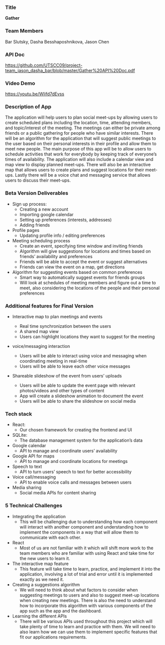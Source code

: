 ### Title 
**Gather**

### Team Members
Bar Slutsky, Dasha Besshaposhnikova, Jason Chen

### API Doc
https://github.com/UTSCC09/project-team_jason_dasha_bar/blob/master/Gather%20API%20Doc.pdf

### Video Demo
https://youtu.be/WIifd7dEvss

### Description of App
The application will help users to plan social meet-ups by allowing users to create scheduled plans including the location, time, attending members, and topic/interest of the meeting. The meetings can either be private among friends or a public gathering for people who have similar interests. There will be an algorithm for the application that will suggest public meetings to the user based on their personal interests in their profile and allow them to meet new people. The main purpose of this app will be to allow users to schedule activities that work for everybody by keeping track of everyone’s times of availability. The application will also include a calendar view and map view to display planned meet-ups. There will also be an interactive map that allows users to create plans and suggest locations for their meet-ups. Lastly there will be a voice chat and messaging service that allows users to discuss their meet-ups.

### Beta Version Deliverables
* Sign up process:
   * Creating a new account
   * Importing google calendar
   * Setting up preferences (interests, addresses)
   * Adding friends
* Profile pages
   * Updating profile info / editing preferences
* Meeting scheduling process
   * Create an event, specifying time window and inviting friends
   * Algorithm will give suggestions for locations and times based on friends’ availability and preferences
   * Friends will be able to accept the event or suggest alternatives
   * Friends can view the event on a map, get directions
* Algorithm for suggesting events based on common preferences
   * Smart way to automatically suggest events for friends groups
   * Will look at schedules of meeting members and figure out a time to meet, also considering the locations of the people and      their personal preferences


### Additional features for Final Version
* Interactive map to plan meetings and events
   * Real time synchronization between the users
   * A shared map view
   * Users can highlight locations they want to suggest for the meeting

* voice/messaging interaction 
   * Users will be able to interact using voice and messaging when coordinating meeting in real-time
   * Users will be able to leave each other voice messages

* Shareable slideshow of the event from users’ uploads
   * Users will be able to update the event page with relevant photos/videos and other types of content
   * App will create a slideshow animation to document the event
   * Users will be able to share the slideshow on social media


### Tech stack
* React:
   * Our chosen framework for creating the frontend and UI
* SQLite:
   * The database management system for the application’s data
* Google calendar
   * API to manage and coordinate users’ availability
* Google API for maps
   * API to manage and coordinate locations for meetings
* Speech to text
   * API to turn users’ speech to text for better accessibility
* Voice call/messaging
   * API to enable voice calls and messages between users
* Media sharing
   * Social media APIs for content sharing




### 5 Technical Challenges
* Integrating the application 
   * This will be challenging due to understanding how each component will interact with another component and understanding      how to implement the components in a way that will allow them to communicate with each other.
* React 
   * Most of us are not familiar with it which will shift more work to the team members who are familiar with using React and      take time for the new users to learn it.
* The interactive map feature
   * This feature will take time to learn, practice, and implement it into the application, involving a lot of trial and error      until it is implemented exactly as we need it.
* Creating a suggestions algorithm 
   * We will need to think about what factors to consider when suggesting meetings to users and also to suggest meet-up            locations when creating new meetings. There is also the need to understand how to incorporate this algorithm with various      components of the app such as the app and the dashboard.
* Learning the different APIs 
   * There will be various APIs used throughout this project which will take plenty of time to learn and practice with them.        We will need to also learn how we can use them to implement specific features that fit our applications requirements.


